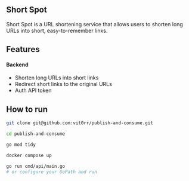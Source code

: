 ## Short Spot

Short Spot is a URL shortening service that allows users to shorten long URLs into short, easy-to-remember links.

## Features

#### Backend
- Shorten long URLs into short links
- Redirect short links to the original URLs
- Auth API token

## How to run
```bash
git clone git@github.com:vit0rr/publish-and-consume.git
```

```bash
cd publish-and-consume
```

```bash
go mod tidy
```

```bash
docker compose up
```

```bash
go run cmd/api/main.go 
# or configure your GoPath and run
```
